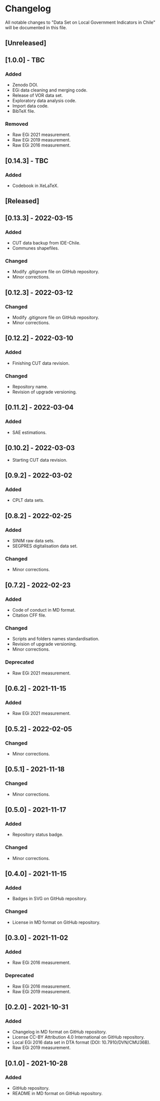# Changelog
All notable changes to "Data Set on Local Government Indicators in Chile" will be documented in this file.

## [Unreleased]

## [1.0.0] - TBC
### Added
- Zenodo DOI.
- EGi data cleaning and merging code.
- Release of VOR data set.
- Exploratory data analysis code.
- Import data code.
- BibTeX file.
### Removed
- Raw EGi 2021 measurement.
- Raw EGi 2019 measurement.
- Raw EGi 2016 measurement.

## [0.14.3] - TBC
### Added
- Codebook in XeLaTeX.

## [Released]

## [0.13.3] - 2022-03-15
### Added
- CUT data backup from IDE-Chile.
- Communes shapefiles.
### Changed
- Modify .gitignore file on GitHub repository.
- Minor corrections.

## [0.12.3] - 2022-03-12
### Changed
- Modify .gitignore file on GitHub repository.
- Minor corrections.

## [0.12.2] - 2022-03-10
### Added
- Finishing CUT data revision.
### Changed
- Repository name.
- Revision of upgrade versioning.

## [0.11.2] - 2022-03-04
### Added
- SAE estimations.

## [0.10.2] - 2022-03-03
- Starting CUT data revision.

## [0.9.2] - 2022-03-02
### Added
- CPLT data sets.

## [0.8.2] - 2022-02-25
### Added
- SINIM raw data sets.
- SEGPRES digitalisation data set.
### Changed
- Minor corrections.

## [0.7.2] - 2022-02-23
### Added
- Code of conduct in MD format.
- Citation CFF file.
### Changed
- Scripts and folders names standardisation.
- Revision of upgrade versioning.
- Minor corrections.
### Deprecated
- Raw EGi 2021 measurement.

## [0.6.2] - 2021-11-15
### Added
- Raw EGi 2021 measurement.

## [0.5.2] - 2022-02-05
### Changed
- Minor corrections.

## [0.5.1] - 2021-11-18
### Changed
- Minor corrections.

## [0.5.0] - 2021-11-17
### Added
- Repository status badge.
### Changed
- Minor corrections.

## [0.4.0] - 2021-11-15
### Added
- Badges in SVG on GitHub repository.
### Changed
- License in MD format on GitHub repository.

## [0.3.0] - 2021-11-02
### Added
- Raw EGi 2016 measurement.
### Deprecated
- Raw EGi 2016 measurement.
- Raw EGi 2019 measurement.

## [0.2.0] - 2021-10-31
### Added
- Changelog in MD format on GitHub repository.
- License CC-BY Attribution 4.0 International on GitHub repository.
- Local EGi 2016 data set in DTA format (DOI: 10.7910/DVN/CMU36B).
- Raw EGi 2019 measurement.

## [0.1.0] - 2021-10-28
### Added
- GitHub repository.
- README in MD format on GitHub repository.
